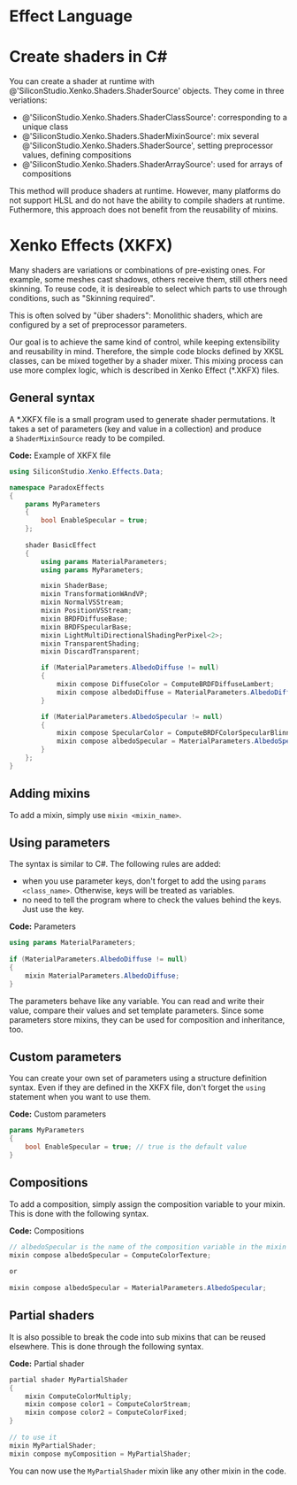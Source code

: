 # Effect Language

# Create shaders in C&#35;

You can create a shader at runtime with @'SiliconStudio.Xenko.Shaders.ShaderSource' objects. They come in three veriations:

- @'SiliconStudio.Xenko.Shaders.ShaderClassSource': corresponding to a unique class
- @'SiliconStudio.Xenko.Shaders.ShaderMixinSource': mix several @'SiliconStudio.Xenko.Shaders.ShaderSource', setting preprocessor values, defining compositions
- @'SiliconStudio.Xenko.Shaders.ShaderArraySource': used for arrays of compositions

This method will produce shaders at runtime. However, many platforms do not support HLSL and do not have the ability to compile shaders at runtime. Futhermore, this approach does not benefit from the reusability of mixins. 

# Xenko Effects (XKFX)

Many shaders are variations or combinations of pre-existing ones. For example, some meshes cast shadows, others receive them, still others need skinning.
To reuse code, it is desireable to select which parts to use through conditions, such as "Skinning required".

This is often solved by "über shaders": Monolithic shaders, which are configured by a set of preprocessor parameters.

Our goal is to achieve the same kind of control, while keeping extensibility and reusability in mind.
Therefore, the simple code blocks defined by XKSL classes, can be mixed together by a shader mixer. This mixing process can use more complex logic, which is described in Xenko Effect (*.XKFX) files.

## General syntax

A *.XKFX file is a small program used to generate shader permutations. It takes a set of parameters (key and value in a collection) and produce a `ShaderMixinSource` ready to be compiled.

**Code:** Example of XKFX file

```cs
using SiliconStudio.Xenko.Effects.Data;

namespace ParadoxEffects
{
	params MyParameters
	{
		bool EnableSpecular = true;
	};
	
	shader BasicEffect
	{
		using params MaterialParameters;
		using params MyParameters;

		mixin ShaderBase;
		mixin TransformationWAndVP;
		mixin NormalVSStream;
		mixin PositionVSStream;
		mixin BRDFDiffuseBase;
		mixin BRDFSpecularBase;
		mixin LightMultiDirectionalShadingPerPixel<2>;
		mixin TransparentShading;
		mixin DiscardTransparent;

		if (MaterialParameters.AlbedoDiffuse != null)
		{
			mixin compose DiffuseColor = ComputeBRDFDiffuseLambert;
			mixin compose albedoDiffuse = MaterialParameters.AlbedoDiffuse;
		}

		if (MaterialParameters.AlbedoSpecular != null)
		{
			mixin compose SpecularColor = ComputeBRDFColorSpecularBlinnPhong;
			mixin compose albedoSpecular = MaterialParameters.AlbedoSpecular;
		}
	};
}
```


## Adding mixins

To add a mixin, simply use `mixin <mixin_name>`.

## Using parameters

The syntax is similar to C#. The following rules are added:

- when you use parameter keys, don't forget to add the using `params <class_name>`. Otherwise, keys will be treated as variables.
- no need to tell the program where to check the values behind the keys. Just use the key.

**Code:** Parameters

```cs
using params MaterialParameters;
 
if (MaterialParameters.AlbedoDiffuse != null)
{
	mixin MaterialParameters.AlbedoDiffuse;
}
```


The parameters behave like any variable. You can read and write their value, compare their values and set template parameters. Since some parameters store mixins, they can be used for composition and inheritance, too.

## Custom parameters

You can create your own set of parameters using a structure definition syntax. Even if they are defined in the XKFX file, don't forget the `using` statement when you want to use them.

**Code:** Custom parameters

```cs
params MyParameters
{
	bool EnableSpecular = true; // true is the default value
}
```


## Compositions

To add a composition, simply assign the composition variable to your mixin. This is done with the following syntax.

**Code:** Compositions

```cs
// albedoSpecular is the name of the composition variable in the mixin
mixin compose albedoSpecular = ComputeColorTexture;
 
or
 
mixin compose albedoSpecular = MaterialParameters.AlbedoSpecular;
```


## Partial shaders

It is also possible to break the code into sub mixins that can be reused elsewhere. This is done through the following syntax.

**Code:** Partial shader

```cs
partial shader MyPartialShader
{
	mixin ComputeColorMultiply;
	mixin compose color1 = ComputeColorStream;
	mixin compose color2 = ComputeColorFixed;
}
 
// to use it
mixin MyPartialShader;
mixin compose myComposition = MyPartialShader;
```


You can now use the `MyPartialShader` mixin like any other mixin in the code.


